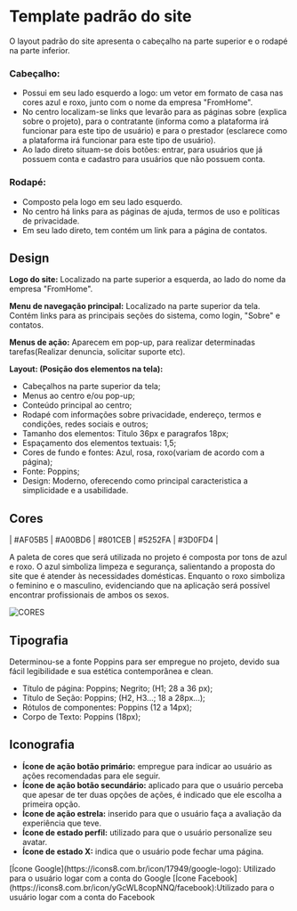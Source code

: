 # Template padrão do site

O layout padrão do site apresenta o cabeçalho na parte superior e o rodapé na parte inferior.<br>

<h3>Cabeçalho:</h3>
<ul>
<li>Possui em seu lado esquerdo a logo: um vetor em formato de casa nas cores azul e roxo, junto com o nome da empresa "FromHome".</li>

<li>No centro localizam-se links que levarão para as páginas sobre (explica sobre o projeto), para o contratante (informa como a plataforma irá funcionar para este tipo de usuário) e para o prestador (esclarece como a plataforma irá funcionar para este tipo de usuário).</li>

<li>Ao lado direto situam-se dois botões: entrar, para usuários que já possuem conta e cadastro para usuários que não possuem conta.</li>
</ul>

<h3>Rodapé:</h3> 
<ul>
<li>Composto pela logo em seu lado esquerdo.</li>

<li>No centro há links para as páginas de ajuda, termos de uso e políticas de privacidade.</li>

<li>Em seu lado direto, tem contém um link para a página de contatos.</li>
</ul>

## Design

**Logo do site:** Localizado na parte superior a esquerda, ao lado do nome da empresa "FromHome".

**Menu de navegação principal:** Localizado na parte superior da tela. Contém links para as principais seções do sistema, como login, "Sobre" e contatos.

**Menus de ação:** Aparecem em pop-up, para realizar determinadas tarefas(Realizar denuncia, solicitar suporte etc).

**Layout: (Posição dos elementos na tela):**
* Cabeçalhos na parte superior da tela;
* Menus ao centro e/ou pop-up;
* Conteúdo principal ao centro;
* Rodapé com informações sobre privacidade, endereço, termos e condições, redes sociais e outros;
* Tamanho dos elementos: Titulo 36px e paragrafos 18px;
* Espaçamento dos elementos textuais: 1,5; 
* Cores de fundo e fontes: Azul, rosa, roxo(variam de acordo com a página);
* Fonte: Poppins;
* Design: Moderno, oferecendo como principal caracteristica a simplicidade e a usabilidade.




## Cores


| #AF05B5 | #A00BD6 | #801CEB | #5252FA | #3D0FD4 |
<p>A paleta de cores que será utilizada no projeto é composta por tons de azul e roxo. O azul simboliza limpeza e segurança, salientando a proposta do site que é atender às necessidades domésticas. Enquanto o roxo simboliza o feminino e o masculino, evidenciando que na aplicação será possível encontrar profissionais de ambos os sexos.</p>

![CORES](https://github.com/ICEI-PUC-Minas-PCO-SI/pco-si-2023-2-p1-tiaw-t1-G1-FromHome/assets/139433754/1d063125-9f35-4590-bfff-91fd6eb6b248)


## Tipografia
Determinou-se a fonte Poppins para ser empregue no projeto, devido sua fácil legibilidade e sua estética contemporânea e clean.

* Título de página: Poppins; Negrito; (H1; 28 a 36 px);
* Título de Seção: Poppins; (H2, H3...; 18 a 28px...);
* Rótulos de componentes: Poppins (12 a 14px);
* Corpo de Texto: Poppins (18px);




## Iconografia

<ul>
<li><b>Ícone de ação  botão primário:</b> empregue para indicar ao usuário as ações recomendadas para ele seguir.</li>
<li><b>Ícone de ação botão secundário:</b> aplicado para que o usuário perceba que apesar de ter duas opções de ações, é indicado que ele escolha a primeira opção.</li>
<li><b>Ícone de ação estrela:</b> inserido para que o usuário faça a avaliação da experiência que teve.</li>
<li><b>Ícone de estado  perfil:</b> utilizado para que o usuário personalize seu avatar.</li>
<li><b>Ícone de estado X:</b> indica que o usuário pode fechar uma página.</li>
</ul>
[Ícone Google](https://icons8.com.br/icon/17949/google-logo): Utilizado para o usuário logar com a conta do Google
[Ícone Facebook](https://icons8.com.br/icon/yGcWL8copNNQ/facebook):Utilizado para o usuário logar com a conta do Facebook 





